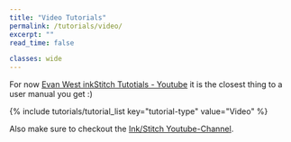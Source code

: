 ```yaml
---
title: "Video Tutorials"
permalink: /tutorials/video/
excerpt: ""
read_time: false

classes: wide
---
```


For now [Evan West inkStitch Tutotials - Youtube](https://www.youtube.com/watch?v=w7ZjgxdcAp4&list=PLMNtO24YQeCzjclRoMFO-fZFu4TrZUKs3) it is the closest thing to a user manual you get :)

{% include tutorials/tutorial_list key="tutorial-type" value="Video" %}

Also make sure to checkout the [Ink/Stitch Youtube-Channel](https://www.youtube.com/channel/UCJCDCFuT_xQoI55e10HRiRw).
